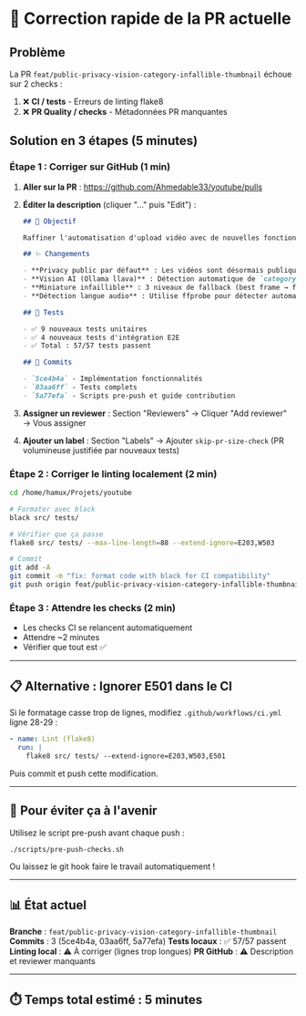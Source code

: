 # 🚨 Correction rapide de la PR actuelle

## Problème

La PR `feat/public-privacy-vision-category-infallible-thumbnail` échoue sur 2 checks :

1. ❌ **CI / tests** - Erreurs de linting flake8
2. ❌ **PR Quality / checks** - Métadonnées PR manquantes

## Solution en 3 étapes (5 minutes)

### Étape 1 : Corriger sur GitHub (1 min)

1. **Aller sur la PR** : https://github.com/Ahmedable33/youtube/pulls
2. **Éditer la description** (cliquer "..." puis "Edit") :

   ```markdown
   ## 🎯 Objectif

   Raffiner l'automatisation d'upload vidéo avec de nouvelles fonctionnalités intelligentes.

   ## ✨ Changements

   - **Privacy public par défaut** : Les vidéos sont désormais publiques par défaut (au lieu de privées)
   - **Vision AI (Ollama llava)** : Détection automatique de `category_id` via analyse de frames
   - **Miniature infaillible** : 3 niveaux de fallback (best frame → ffmpeg → placeholder Pillow)
   - **Détection langue audio** : Utilise ffprobe pour détecter automatiquement `default_audio_language`

   ## 🧪 Tests

   - ✅ 9 nouveaux tests unitaires
   - ✅ 4 nouveaux tests d'intégration E2E
   - ✅ Total : 57/57 tests passent

   ## 📝 Commits

   - `5ce4b4a` - Implémentation fonctionnalités
   - `03aa6ff` - Tests complets
   - `5a77efa` - Scripts pre-push et guide contribution
   ```

3. **Assigner un reviewer** : Section "Reviewers" → Cliquer "Add reviewer" → Vous assigner

4. **Ajouter un label** : Section "Labels" → Ajouter `skip-pr-size-check` (PR volumineuse justifiée par nouveaux tests)

### Étape 2 : Corriger le linting localement (2 min)

```bash
cd /home/hamux/Projets/youtube

# Formater avec black
black src/ tests/

# Vérifier que ça passe
flake8 src/ tests/ --max-line-length=88 --extend-ignore=E203,W503

# Commit
git add -A
git commit -m "fix: format code with black for CI compatibility"
git push origin feat/public-privacy-vision-category-infallible-thumbnail
```

### Étape 3 : Attendre les checks (2 min)

- Les checks CI se relancent automatiquement
- Attendre ~2 minutes
- Vérifier que tout est ✅

---

## 📋 Alternative : Ignorer E501 dans le CI

Si le formatage casse trop de lignes, modifiez `.github/workflows/ci.yml` ligne 28-29 :

```yaml
- name: Lint (flake8)
  run: |
    flake8 src/ tests/ --extend-ignore=E203,W503,E501
```

Puis commit et push cette modification.

---

## 🎯 Pour éviter ça à l'avenir

Utilisez le script pre-push avant chaque push :

```bash
./scripts/pre-push-checks.sh
```

Ou laissez le git hook faire le travail automatiquement !

---

## 📊 État actuel

**Branche** : `feat/public-privacy-vision-category-infallible-thumbnail`
**Commits** : 3 (5ce4b4a, 03aa6ff, 5a77efa)
**Tests locaux** : ✅ 57/57 passent
**Linting local** : ⚠️ À corriger (lignes trop longues)
**PR GitHub** : ⚠️ Description et reviewer manquants

---

## ⏱️ Temps total estimé : 5 minutes
